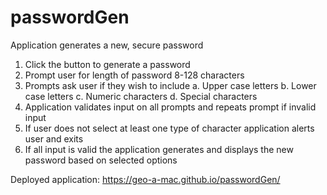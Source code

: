 # passwordGen

Application generates a new, secure password
1. Click the button to generate a password
2. Prompt user for length of password 8-128 characters
3. Prompts ask user if they wish to include
    a. Upper case letters
    b. Lower case letters
    c. Numeric characters
    d. Special characters
4. Application validates input on all prompts and repeats prompt if invalid input
5. If user does not select at least one type of character application alerts user and exits
6. If all input is valid the application generates and displays the new password based on selected options

Deployed application: https://geo-a-mac.github.io/passwordGen/
